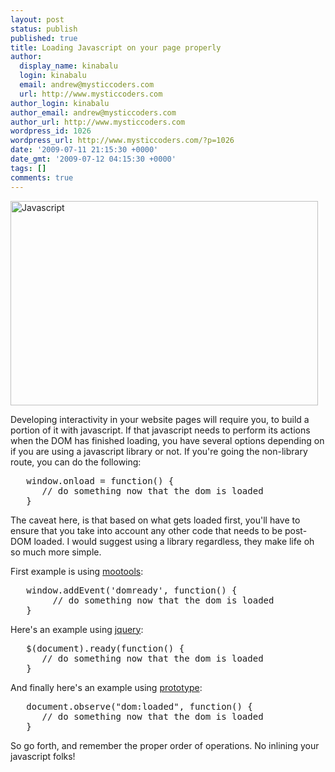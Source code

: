 ```yaml
---
layout: post
status: publish
published: true
title: Loading Javascript on your page properly
author:
  display_name: kinabalu
  login: kinabalu
  email: andrew@mysticcoders.com
  url: http://www.mysticcoders.com
author_login: kinabalu
author_email: andrew@mysticcoders.com
author_url: http://www.mysticcoders.com
wordpress_id: 1026
wordpress_url: http://www.mysticcoders.com/?p=1026
date: '2009-07-11 21:15:30 +0000'
date_gmt: '2009-07-12 04:15:30 +0000'
tags: []
comments: true
---
```

<p><img src="http://www.mysticcoders.com/wp-content/uploads/2009/07/3367743012_7a668400b0_b.jpg" alt="Javascript " title="Javascript " width="492" height="327" class="alignnone size-full wp-image-1059" /></p>
<p>Developing interactivity in your website pages will require you, to build a portion of it with javascript.  If that javascript needs to perform its actions when the DOM has finished loading, you have several options depending on if you are using a javascript library or not.  If you're going the non-library route, you can do the following:<a id="more"></a><a id="more-1026"></a></p>
<pre lang="javascript" colla="+">
   window.onload = function() {
      // do something now that the dom is loaded
   }
</pre>
<p>The caveat here, is that based on what gets loaded first, you'll have to ensure that you take into account any other code that needs to be post-DOM loaded.  I would suggest using a library regardless, they make life oh so much more simple.</p>
<p>First example is using <a href="http://mootools.net/" target="_blank">mootools</a>:</p>
<pre lang="javascript" colla="+">
   window.addEvent('domready', function() {
        // do something now that the dom is loaded
   }
</pre>
<p>Here's an example using <a href="http://jquery.com/" target="_blank">jquery</a>:</p>
<pre lang="javascript" colla="+">
   $(document).ready(function() {
      // do something now that the dom is loaded
   }
</pre>
<p>And finally here's an example using <a href="http://www.prototypejs.org/" target="_blank">prototype</a>:</p>
<pre lang="javascript" colla="+">
   document.observe("dom:loaded", function() {
      // do something now that the dom is loaded
   }
</pre>
<p>So go forth, and remember the proper order of operations.  No inlining your javascript folks!</p>
